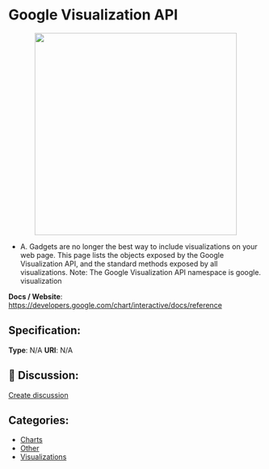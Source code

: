 # Google Visualization API
<p align="center">
    <img width="400" src="https://raw.githubusercontent.com/apis-list/apis-list/apis/google-visualization-api/logo_256x256.png" />
</p>

* A. Gadgets are no longer the best way to include visualizations on your web page.  This page lists the objects exposed by the Google Visualization API, and the standard methods exposed by all visualizations.  Note: The Google Visualization API namespace is google. visualization

**Docs / Website**: https://developers.google.com/chart/interactive/docs/reference

## Specification:
**Type**:  N/A 
**URI**:  N/A 

## 💬 Discussion:
[Create discussion](link)

## Categories:
- [Charts](https://github.com/apis-list/apis-list#charts)
- [Other](https://github.com/apis-list/apis-list#other)
- [Visualizations](https://github.com/apis-list/apis-list#visualizations)





